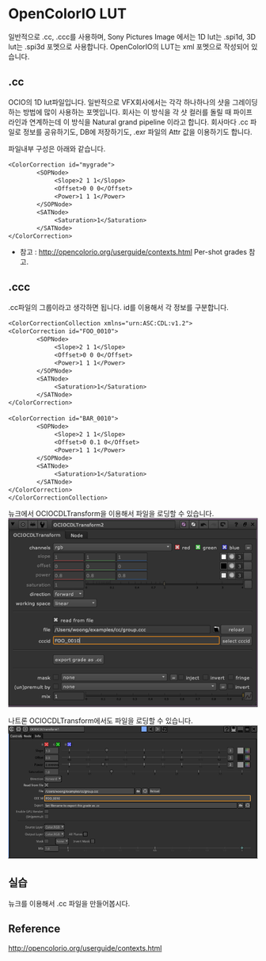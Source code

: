 # OpenColorIO LUT
일반적으로 .cc, .ccc를 사용하며, Sony Pictures Image 에서는 1D lut는 .spi1d, 3D lut는 .spi3d 포멧으로 사용합니다.
OpenColorIO의 LUT는 xml 포멧으로 작성되어 있습니다.

## .cc
OCIO의 1D lut파일입니다.
일반적으로 VFX회사에서는 각각 하나하나의 샷을 그레이딩 하는 방법에 많이 사용하는 포멧입니다.
회사는 이 방식을 각 샷 컬러를 돌릴 때 파이프라인과 연계하는데 이 방식을 Natural grand pipeline 이라고 합니다.
회사마다 .cc 파일로 정보를 공유하기도, DB에 저장하기도, .exr 파일의 Attr 값을 이용하기도 합니다.

파일내부 구성은 아래와 같습니다.
```
<ColorCorrection id="mygrade">
        <SOPNode>
             <Slope>2 1 1</Slope>
             <Offset>0 0 0</Offset>
             <Power>1 1 1</Power>
        </SOPNode>
        <SATNode>
             <Saturation>1</Saturation>
        </SATNode>
</ColorCorrection>
```

- 참고 : http://opencolorio.org/userguide/contexts.html Per-shot grades 참고.

## .ccc
.cc파일의 그룹이라고 생각하면 됩니다. id를 이용해서 각 정보를 구분합니다.

```
<ColorCorrectionCollection xmlns="urn:ASC:CDL:v1.2">
<ColorCorrection id="FOO_0010">
        <SOPNode>
             <Slope>2 1 1</Slope>
             <Offset>0 0 0</Offset>
             <Power>1 1 1</Power>
        </SOPNode>
        <SATNode>
             <Saturation>1</Saturation>
        </SATNode>
</ColorCorrection>

<ColorCorrection id="BAR_0010">
        <SOPNode>
             <Slope>2 1 1</Slope>
             <Offset>0 0.1 0</Offset>
             <Power>1 1 1</Power>
        </SOPNode>
        <SATNode>
             <Saturation>1</Saturation>
        </SATNode>
</ColorCorrection>
</ColorCorrectionCollection>
```

뉴크에서 OCIOCDLTransform을 이용해서 파일을 로딩할 수 있습니다.
![nuke_ocio_cdl_transform](../figures/nuke_ocio_cdl_transform.png)

나트론 OCIOCDLTransform에서도 파일을 로딩할 수 있습니다.
![natron_ocio_cdl_transform](../figures/natron_ocio_cdl_transform.png)

## 실습
뉴크를 이용해서 .cc 파일을 만들어봅시다.

## Reference
http://opencolorio.org/userguide/contexts.html